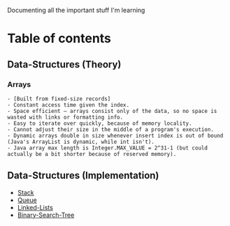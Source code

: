 Documenting all the important stuff I'm learning 

  # Table of contents

  
  ## Data-Structures (Theory)

  ### Arrays 
    - [Built from fixed-size records]
    - Constant access time given the index.
    - Space efficient – arrays consist only of the data, so no space is wasted with links or formatting info.
    - Easy to iterate over quickly, because of memory locality.
    - Cannot adjust their size in the middle of a program's execution.
    - Dynamic arrays double in size whenever insert index is out of bound (Java's ArrayList is dynamic, while int isn't).
    - Java array max length is Integer.MAX_VALUE = 2^31-1 (but could actually be a bit shorter because of reserved memory).


  ## Data-Structures (Implementation)
  
- [Stack](Data-Structures/Stack.md)
- [Queue](Data-Structures/Queue.md)
- [Linked-Lists](Data-Structures/LL.md)
- [Binary-Search-Tree](Data-Structures/BST.md)
